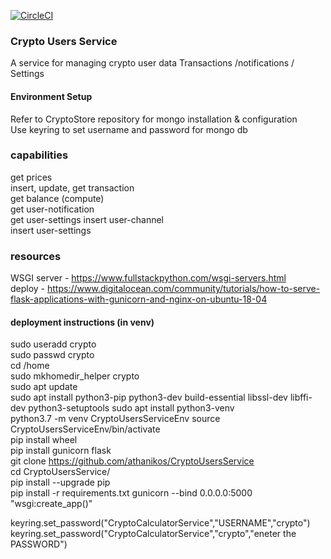 

[![CircleCI](https://circleci.com/gh/athanikos/CryptoUsersService.svg?style=shield&circle-token=9b6d27782cfdf91400ada3189a15ef83a22ef2d7)](https://app.circleci.com/pipelines/github/athanikos/CryptoUsersService)


### Crypto Users Service
A service for managing crypto user data 
Transactions /notifications / Settings 


#### Environment Setup 
Refer to CryptoStore repository for mongo installation & configuration     
Use keyring to set  username and password for mongo db  

### capabilities 
get prices  
insert, update, get  transaction  
get balance  (compute)  
get user-notification   
get user-settings 
insert user-channel   
insert user-settings  

### resources 
WSGI server -  https://www.fullstackpython.com/wsgi-servers.html    
deploy - https://www.digitalocean.com/community/tutorials/how-to-serve-flask-applications-with-gunicorn-and-nginx-on-ubuntu-18-04   

#### deployment instructions (in venv)
sudo useradd crypto     
sudo passwd crypto  
cd /home    
sudo mkhomedir_helper crypto    
sudo apt update     
sudo apt install python3-pip python3-dev build-essential libssl-dev libffi-dev python3-setuptools
sudo apt install python3-venv   
python3.7 -m venv CryptoUsersServiceEnv 
source CryptoUsersServiceEnv/bin/activate   
pip install wheel   
pip install gunicorn flask  
git clone https://github.com/athanikos/CryptoUsersService   
cd CryptoUsersService/  
pip install --upgrade pip   
pip install -r requirements.txt 
gunicorn --bind 0.0.0.0:5000 "wsgi:create_app()"    


keyring.set_password("CryptoCalculatorService","USERNAME","crypto")
keyring.set_password("CryptoCalculatorService","crypto","eneter the PASSWORD")






